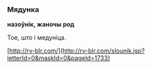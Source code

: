 ### Мядунка
**назоўнік, жаночы род**

Тое, што і медуніца.

<a rel="author">[http://rv-blr.com/](http://rv-blr.com/slounik.jsp?letterId=0&maskId=0&pageId=1733)</a>
